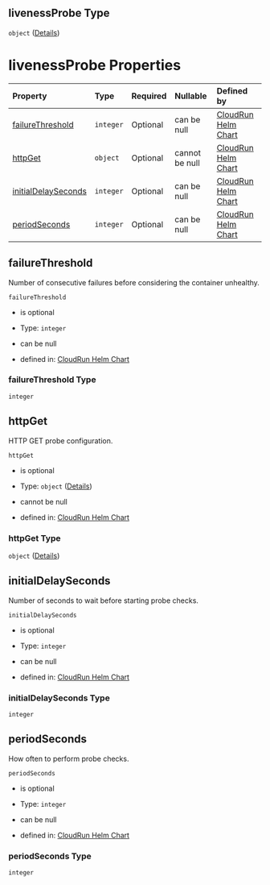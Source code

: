 ## livenessProbe Type

`object` ([Details](values-1-properties-livenessprobe.md))

# livenessProbe Properties

| Property                                    | Type      | Required | Nullable       | Defined by                                                                                                                                                                                        |
| :------------------------------------------ | :-------- | :------- | :------------- | :------------------------------------------------------------------------------------------------------------------------------------------------------------------------------------------------ |
| [failureThreshold](#failurethreshold)       | `integer` | Optional | can be null    | [CloudRun Helm Chart](values-1-properties-livenessprobe-properties-failurethreshold.md "https://github.com/helmless/google-cloudrun#/properties/livenessProbe/properties/failureThreshold")       |
| [httpGet](#httpget)                         | `object`  | Optional | cannot be null | [CloudRun Helm Chart](values-1-properties-livenessprobe-properties-httpget.md "https://github.com/helmless/google-cloudrun#/properties/livenessProbe/properties/httpGet")                         |
| [initialDelaySeconds](#initialdelayseconds) | `integer` | Optional | can be null    | [CloudRun Helm Chart](values-1-properties-livenessprobe-properties-initialdelayseconds.md "https://github.com/helmless/google-cloudrun#/properties/livenessProbe/properties/initialDelaySeconds") |
| [periodSeconds](#periodseconds)             | `integer` | Optional | can be null    | [CloudRun Helm Chart](values-1-properties-livenessprobe-properties-periodseconds.md "https://github.com/helmless/google-cloudrun#/properties/livenessProbe/properties/periodSeconds")             |

## failureThreshold

Number of consecutive failures before considering the container unhealthy.

`failureThreshold`

* is optional

* Type: `integer`

* can be null

* defined in: [CloudRun Helm Chart](values-1-properties-livenessprobe-properties-failurethreshold.md "https://github.com/helmless/google-cloudrun#/properties/livenessProbe/properties/failureThreshold")

### failureThreshold Type

`integer`

## httpGet

HTTP GET probe configuration.

`httpGet`

* is optional

* Type: `object` ([Details](values-1-properties-livenessprobe-properties-httpget.md))

* cannot be null

* defined in: [CloudRun Helm Chart](values-1-properties-livenessprobe-properties-httpget.md "https://github.com/helmless/google-cloudrun#/properties/livenessProbe/properties/httpGet")

### httpGet Type

`object` ([Details](values-1-properties-livenessprobe-properties-httpget.md))

## initialDelaySeconds

Number of seconds to wait before starting probe checks.

`initialDelaySeconds`

* is optional

* Type: `integer`

* can be null

* defined in: [CloudRun Helm Chart](values-1-properties-livenessprobe-properties-initialdelayseconds.md "https://github.com/helmless/google-cloudrun#/properties/livenessProbe/properties/initialDelaySeconds")

### initialDelaySeconds Type

`integer`

## periodSeconds

How often to perform probe checks.

`periodSeconds`

* is optional

* Type: `integer`

* can be null

* defined in: [CloudRun Helm Chart](values-1-properties-livenessprobe-properties-periodseconds.md "https://github.com/helmless/google-cloudrun#/properties/livenessProbe/properties/periodSeconds")

### periodSeconds Type

`integer`
